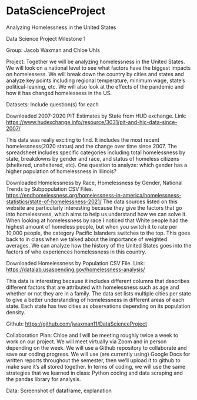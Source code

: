 # DataScienceProject

Analyzing Homelessness in the United States

Data Science Project Milestone 1 

Group: Jacob Waxman and Chloe Uhls

Project:
Together we will be analyzing homelessness in the United States. We will look on a national level to see what factors have the biggest impacts on homelessess. We will break down the country by cities and states and analyze key points including regional temperature, minimum wage, state’s political-leaning, etc. We will also look at the effects of the pandemic and how it has changed homelessess in the US.

Datasets: Include question(s) for each 

Downloaded 2007-2020 PIT Estimates by State from HUD exchange.
Link: https://www.hudexchange.info/resource/3031/pit-and-hic-data-since-2007/

This data was really exciting to find. It includes the most recent homelessness(2020 status) and the change over time since 2007. The spreadsheet includes specific categories including total homelessness by state, breakdowns by gender and race, and status of homeless citizens (sheltered, unsheltered, etc). One question to analyze: which gender has a higher population of homelessness in Illinois?

Downloaded Homelessness by Race, Homelessness by Gender, National Trends by Subpopulation CSV Files.
https://endhomelessness.org/homelessness-in-america/homelessness-statistics/state-of-homelessness-2021/
The data sources listed on this website are particularly interesting because they give the factors that go into homelessness, which aims to help us understand how we can solve it. When looking at homelessness by race I noticed that White people had the highest amount of homeless people, but when you switch it to rate per 10,000 people, the category Pacific Islanders switches to the top. This goes back to in class when we talked about the importance of weighted averages. We can analyze how the history of the United States goes into the factors of who experiences homelessness in this country.

Downloaded Homelessness by Population CSV File. 
Link: https://datalab.usaspending.gov/homelessness-analysis/ 

This data is interesting because it includes different columns that describes different factors that are attributed with homelessness such as age and whether or not they are in a family. The data set lists multiple cities per state to give a better understanding of homelessness in different areas of each state. Each state has two cities as observations depending on its population density.



Github: https://github.com/jwaxman11/DataScienceProject

Collaboration Plan: 
Chloe and I will be meeting roughly twice a week to work on our project. We will meet virtually via Zoom and in person depending on the week. We will use a Github repository to collaborate and save our coding progress. We will use (are currently using) Google Docs for written reports throughout the semester, then we’ll upload it to github to make sure it’s all stored together. 
In terms of coding, we will use the same strategies that we learned in class: Python coding and data scraping and the pandas library for analysis.

Data: Screenshot of dataframe, explanation 















